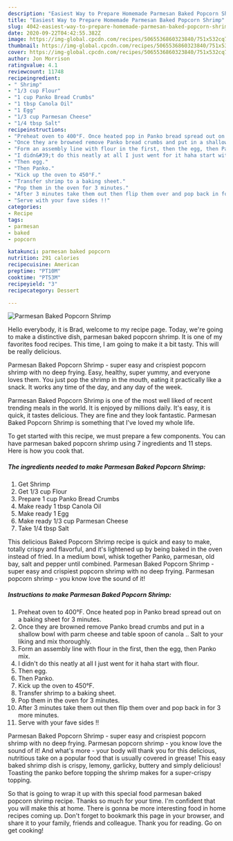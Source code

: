 ```yaml
---
description: "Easiest Way to Prepare Homemade Parmesan Baked Popcorn Shrimp"
title: "Easiest Way to Prepare Homemade Parmesan Baked Popcorn Shrimp"
slug: 4042-easiest-way-to-prepare-homemade-parmesan-baked-popcorn-shrimp
date: 2020-09-22T04:42:55.382Z
image: https://img-global.cpcdn.com/recipes/5065536860323840/751x532cq70/parmesan-baked-popcorn-shrimp-recipe-main-photo.jpg
thumbnail: https://img-global.cpcdn.com/recipes/5065536860323840/751x532cq70/parmesan-baked-popcorn-shrimp-recipe-main-photo.jpg
cover: https://img-global.cpcdn.com/recipes/5065536860323840/751x532cq70/parmesan-baked-popcorn-shrimp-recipe-main-photo.jpg
author: Jon Morrison
ratingvalue: 4.1
reviewcount: 11748
recipeingredient:
- " Shrimp"
- "1/3 cup Flour"
- "1 cup Panko Bread Crumbs"
- "1 tbsp Canola Oil"
- "1 Egg"
- "1/3 cup Parmesan Cheese"
- "1/4 tbsp Salt"
recipeinstructions:
- "Preheat oven to 400°F. Once heated pop in Panko bread spread out on a baking sheet for 3 minutes."
- "Once they are browned remove Panko bread crumbs and put in a shallow bowl with parm cheese and table spoon of canola .. Salt to your liking and mix thoroughly."
- "Form an assembly line with flour in the first, then the egg, then Panko mix."
- "I didn&#39;t do this neatly at all I just went for it haha start with flour."
- "Then egg."
- "Then Panko."
- "Kick up the oven to 450°F."
- "Transfer shrimp to a baking sheet."
- "Pop them in the oven for 3 minutes."
- "After 3 minutes take them out then flip them over and pop back in for 3 more minutes."
- "Serve with your fave sides !!"
categories:
- Recipe
tags:
- parmesan
- baked
- popcorn

katakunci: parmesan baked popcorn 
nutrition: 291 calories
recipecuisine: American
preptime: "PT10M"
cooktime: "PT53M"
recipeyield: "3"
recipecategory: Dessert

---
```



![Parmesan Baked Popcorn Shrimp](https://img-global.cpcdn.com/recipes/5065536860323840/751x532cq70/parmesan-baked-popcorn-shrimp-recipe-main-photo.jpg)

Hello everybody, it is Brad, welcome to my recipe page. Today, we're going to make a distinctive dish, parmesan baked popcorn shrimp. It is one of my favorites food recipes. This time, I am going to make it a bit tasty. This will be really delicious.

Parmesan Baked Popcorn Shrimp - super easy and crispiest popcorn shrimp with no deep frying. Easy, healthy, super yummy, and everyone loves them. You just pop the shrimp in the mouth, eating it practically like a snack. It works any time of the day, and any day of the week.

Parmesan Baked Popcorn Shrimp is one of the most well liked of recent trending meals in the world. It is enjoyed by millions daily. It's easy, it is quick, it tastes delicious. They are fine and they look fantastic. Parmesan Baked Popcorn Shrimp is something that I've loved my whole life.


To get started with this recipe, we must prepare a few components. You can have parmesan baked popcorn shrimp using 7 ingredients and 11 steps. Here is how you cook that.

<!--inarticleads1-->

##### The ingredients needed to make Parmesan Baked Popcorn Shrimp:

1. Get  Shrimp
1. Get 1/3 cup Flour
1. Prepare 1 cup Panko Bread Crumbs
1. Make ready 1 tbsp Canola Oil
1. Make ready 1 Egg
1. Make ready 1/3 cup Parmesan Cheese
1. Take 1/4 tbsp Salt


This delicious Baked Popcorn Shrimp recipe is quick and easy to make, totally crispy and flavorful, and it&#39;s lightened up by being baked in the oven instead of fried. In a medium bowl, whisk together Panko, parmesan, old bay, salt and pepper until combined. Parmesan Baked Popcorn Shrimp - super easy and crispiest popcorn shrimp with no deep frying. Parmesan popcorn shrimp - you know love the sound of it! 

<!--inarticleads2-->

##### Instructions to make Parmesan Baked Popcorn Shrimp:

1. Preheat oven to 400°F. Once heated pop in Panko bread spread out on a baking sheet for 3 minutes.
1. Once they are browned remove Panko bread crumbs and put in a shallow bowl with parm cheese and table spoon of canola .. Salt to your liking and mix thoroughly.
1. Form an assembly line with flour in the first, then the egg, then Panko mix.
1. I didn&#39;t do this neatly at all I just went for it haha start with flour.
1. Then egg.
1. Then Panko.
1. Kick up the oven to 450°F.
1. Transfer shrimp to a baking sheet.
1. Pop them in the oven for 3 minutes.
1. After 3 minutes take them out then flip them over and pop back in for 3 more minutes.
1. Serve with your fave sides !!


Parmesan Baked Popcorn Shrimp - super easy and crispiest popcorn shrimp with no deep frying. Parmesan popcorn shrimp - you know love the sound of it! And what&#39;s more - your body will thank you for this delicious, nutritious take on a popular food that is usually covered in grease! This easy baked shrimp dish is crispy, lemony, garlicky, buttery and simply delicious! Toasting the panko before topping the shrimp makes for a super-crispy topping. 

So that is going to wrap it up with this special food parmesan baked popcorn shrimp recipe. Thanks so much for your time. I'm confident that you will make this at home. There is gonna be more interesting food in home recipes coming up. Don't forget to bookmark this page in your browser, and share it to your family, friends and colleague. Thank you for reading. Go on get cooking!
